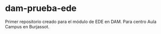 # dam-prueba-ede
Primer repositorio creado para el módulo de EDE en DAM. Para centro Aula Campus en Burjassot.
